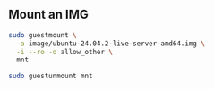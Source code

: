 
Mount an IMG
----

```bash
sudo guestmount \
  -a image/ubuntu-24.04.2-live-server-amd64.img \
  -i --ro -o allow_other \
  mnt

sudo guestunmount mnt
```

